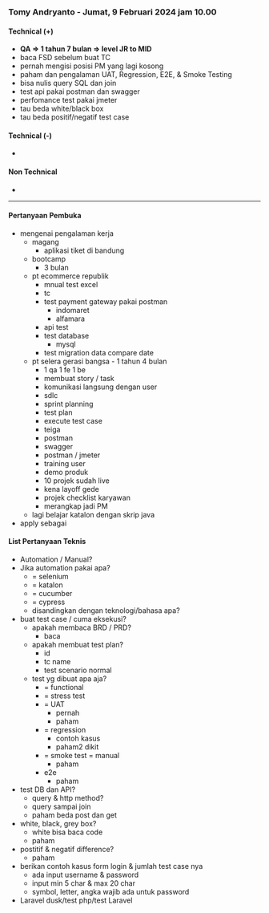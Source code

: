 ### Tomy Andryanto - Jumat, 9 Februari 2024 jam 10.00

#### Technical (+) 

- **QA => 1 tahun 7 bulan => level JR to MID**  
- baca FSD sebelum buat TC
- pernah mengisi posisi PM yang lagi kosong 
- paham dan pengalaman UAT, Regression, E2E, & Smoke Testing
- bisa nulis query SQL dan join
- test api pakai postman dan swagger
-  perfomance test pakai jmeter
- tau beda white/black box
- tau beda positif/negatif test case

#### Technical (-)  

- 

#### Non Technical  

- 

---

#### Pertanyaan Pembuka

- mengenai pengalaman kerja 
	- magang 
		- aplikasi tiket di bandung
	- bootcamp
		- 3 bulan
	- pt ecommerce republik
		- mnual test excel
		- tc
		- test payment gateway pakai postman
			- indomaret
			- alfamara
		- api test
		- test database
			- mysql
		- test migration data compare date
	- pt selera gerasi bangsa - 1 tahun 4 bulan
		- 1 qa 1 fe 1 be
		- membuat story / task
		- komunikasi langsung dengan user
		- sdlc
		- sprint planning
		- test plan
		- execute test case
		- teiga
		- postman
		- swagger
		- postman / jmeter
		- training user
		- demo produk
		- 10 projek sudah live
		- kena layoff gede
		- projek checklist karyawan 
		- merangkap jadi PM
	- lagi belajar katalon dengan skrip java
- apply sebagai


#### List Pertanyaan Teknis

- Automation / Manual?  
- Jika automation pakai apa?
	- = selenium
	- = katalon
	- = cucumber
	- = cypress
	- disandingkan dengan teknologi/bahasa apa?
- buat test case / cuma eksekusi?
	- apakah membaca BRD / PRD?
		- baca
	- apakah membuat test plan?
		- id
		- tc name
		- test scenario normal
	- test yg dibuat apa aja?
		- = functional
		- = stress test
		- = UAT
			- pernah
			- paham
		- = regression
			- contoh kasus
			- paham2 dikit
		- = smoke test = manual
			- paham
		- e2e
			- paham
- test DB dan API?
	- query & http method?
	- query sampai join
	- paham beda post dan get
- white, black, grey box?
	- white bisa baca code
	- paham
- postitif & negatif difference?
	- paham
- berikan contoh kasus form login & jumlah test case nya
	- ada input username & password
	- input min 5 char & max 20 char
	- symbol, letter, angka wajib ada untuk password
- Laravel dusk/test php/test Laravel